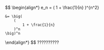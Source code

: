 $$
\begin{align*}
	e_n = (
		1 + \frac{1}{n}
	)^{n^2}

	&= \big(
		(
			1 + \frac{1}{n}
		)^n
	\big)^n
\end{align*}
$$
??????????